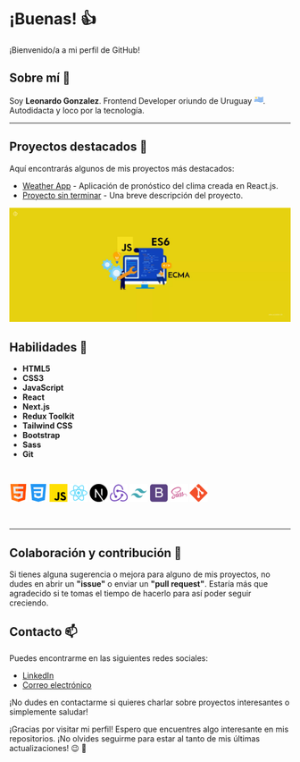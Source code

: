 # ¡Buenas! 👍

¡Bienvenido/a a mi perfil de GitHub!

## Sobre mí 🧉

Soy **Leonardo Gonzalez**. Frontend Developer oriundo de Uruguay ![Bandera de Uruguay](./logo/uruguay.png). Autodidacta y loco por la tecnología. 

---

## Proyectos destacados 💼

Aquí encontrarás algunos de mis proyectos más destacados:

- [Weather App](https://weather-app-lg.netlify.app/) - Aplicación de pronóstico del clima creada en React.js.
- [Proyecto sin terminar](enlace_al_repositorio) - Una breve descripción del proyecto.

![primer-banner](./image/javascript-banner.png)

## Habilidades 🧠 

* **HTML5**
* **CSS3**
* **JavaScript**
* **React**
* **Next.js**
* **Redux Toolkit**
* **Tailwind CSS**
* **Bootstrap**
* **Sass**
* **Git**

<br/>

![HTML5](./logo/html-logo.png)
![CSS3](./logo/css-logo.png)
![JavaScript](./logo/javascript-logo.png)
![React](./logo/react-logo.png)
![Next.js](./logo/next-logo.png)
![Redux-Toolkit](./logo/redux-logo.png)
![Tailwind-CSS](./logo/tailwind-css-logo.png)
![Bootstrap](./logo/bootstrap-logo.png)
![Sass](./logo/sass-logo.png)
![Git](./logo/git.png)



<br />

--- 

## Colaboración y contribución 🤝

Si tienes alguna sugerencia o mejora para alguno de mis proyectos, no dudes en abrir un **"issue"** o enviar un **"pull request"**. Estaría más que agradecido si te tomas el tiempo de hacerlo para así poder seguir creciendo.

## Contacto 📫

Puedes encontrarme en las siguientes redes sociales:

- [LinkedIn](https://www.linkedin.com/in/legodev/)
- [Correo electrónico](mailto:gonzalezleonardo283@gmail.com)

¡No dudes en contactarme si quieres charlar sobre proyectos interesantes o simplemente saludar!



¡Gracias por visitar mi perfil! Espero que encuentres algo interesante en mis repositorios. ¡No olvides seguirme para estar al tanto de mis últimas actualizaciones! 😉 🌟

